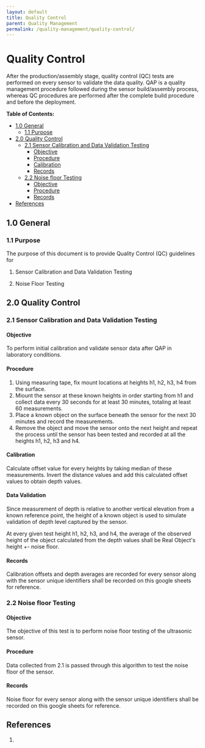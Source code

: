 ```yaml
---
layout: default
title: Quality Control
parent: Quality Management
permalink: /quality-management/quality-control/
---
```


# Quality Control

After the production/assembly stage, quality control (QC) tests are performed on every sensor to validate the data quality. QAP is a quality management procedure followed during the sensor build/assembly process, whereas QC procedures are performed after the complete build procedure and before the deployment.

**Table of Contents:**

* [1.0 General](#10-general)
  + [1.1 Purpose](#11-purpose)
* [2.0 Quality Control](#20-quality-control)
  + [2.1 Sensor Calibration and Data Validation Testing](#21-sensor-calibration-and-data-validation-testing)
    - [Objective](#objective)
    - [Procedure](#procedure)
    - [Calibration](#calibration)
    - [Records](#records)
  + [2.2 Noise floor Testing](#22-noise-floor-testing)
    - [Objective](#objective-1)
    - [Procedure](#procedure-1)
    - [Records](#records-1)
* [References](#references)

## 1.0 General 

### 1.1 Purpose

The purpose of this document is to provide Quality Control (QC) guidelines for 

1. Sensor Calibration and Data Validation Testing

2. Noise Floor Testing

## 2.0 Quality Control

### 2.1 Sensor Calibration and Data Validation Testing

#### Objective

To perform initial calibration and validate sensor data after QAP in laboratory conditions. 

#### Procedure

1. Using measuring tape, fix mount locations at heights h1, h2, h3, h4 from the surface. 
2. Miount the sensor at these known heights in order starting from h1 and collect data every 30 seconds for at least 30 minutes, totaling at least 60 measurements.
3. Place a known object on the surface beneath the sensor for the next 30 minutes and record the measurements.
4. Remove the object and move the sensor onto the next height and repeat the process until the sensor has been tested and recorded at all the heights h1, h2, h3 and h4.

#### Calibration

Calculate offset value for every heights by taking median of these measurements. Invert the distance values and add this calculated offset values to obtain depth values.

#### Data Validation

Since measurement of depth is relative to another vertical elevation from a known reference point, the height of a known object is used to simulate validation of depth level captured by the sensor.

At every given test height h1, h2, h3, and h4, the average of the observed height of the object calculated from the depth values shall be Real Object's height +- noise floor. 

#### Records

Calibration offsets and depth averages are recorded for every sensor along with the sensor unique identifiers shall be recorded on this google sheets for reference.

### 2.2 Noise floor Testing

#### Objective

The objective of this test is to perform noise floor testing of the ultrasonic sensor. 

#### Procedure

Data collected from 2.1 is passed through this algorithm to test the noise floor of the sensor.

#### Records

Noise floor for every sensor along with the sensor unique identifiers shall be recorded on this google sheets for reference.

## References

1. 


